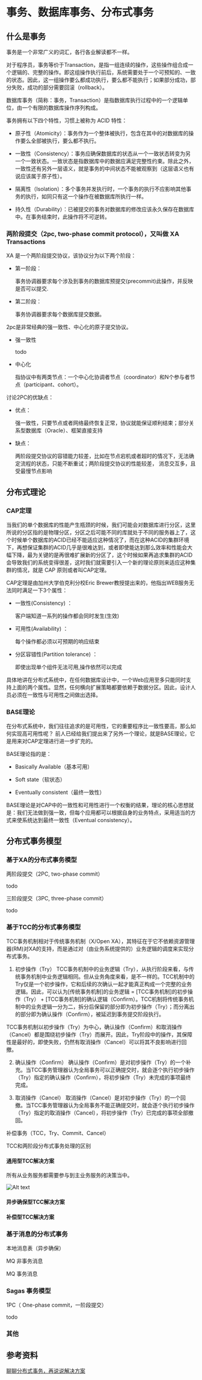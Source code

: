 # 事务、数据库事务、分布式事务

## 什么是事务

事务是一个非常广义的词汇，各行各业解读都不一样。

对于程序员，事务等价于Transaction，是指一组连续的操作，这些操作组合成一个逻辑的、完整的操作。即这组操作执行前后，系统需要处于一个可预知的、一致的状态。因此，这一组操作要么都成功执行，要么都不能执行；如果部分成功，部分失败，成功的部分需要回滚（rollback）。

数据库事务（简称：事务，Transaction）是指数据库执行过程中的一个逻辑单位，由一个有限的数据库操作序列构成。

事务拥有以下四个特性，习惯上被称为 ACID 特性：

- 原子性（Atomicity）：事务作为一个整体被执行，包含在其中的对数据库的操作要么全部被执行，要么都不执行。

- 一致性（Consistency）：事务应确保数据库的状态从一个一致状态转变为另一个一致状态。一致状态是指数据库中的数据应满足完整性约束。除此之外，一致性还有另外一层语义，就是事务的中间状态不能被观察到（这层语义也有说应该属于原子性）。

- 隔离性（Isolation）：多个事务并发执行时，一个事务的执行不应影响其他事务的执行，如同只有这一个操作在被数据库所执行一样。

- 持久性（Durability）：已被提交的事务对数据库的修改应该永久保存在数据库中。在事务结束时，此操作将不可逆转。

### 两阶段提交（2pc, two-phase commit protocol），又叫做 XA Transactions

XA 是一个两阶段提交协议，该协议分为以下两个阶段：

- 第一阶段：

	事务协调器要求每个涉及到事务的数据库预提交(precommit)此操作，并反映是否可以提交.

- 第二阶段：

	事务协调器要求每个数据库提交数据。

2pc是非常经典的强一致性、中心化的原子提交协议。

- 强一致性

	todo

- 中心化

	指协议中有两类节点：一个中心化协调者节点（coordinator）和N个参与者节点（participant、cohort）。
	
讨论2PC的优缺点：

- 优点：

	强一致性，只要节点或者网络最终恢复正常，协议就能保证顺利结束；部分关系型数据库（Oracle）、框架直接支持

- 缺点：

	两阶段提交协议的容错能力较差，比如在节点宕机或者超时的情况下，无法确定流程的状态，只能不断重试；两阶段提交协议的性能较差， 消息交互多，且受最慢节点影响

## 分布式理论

### CAP定理

当我们的单个数据库的性能产生瓶颈的时候，我们可能会对数据库进行分区，这里所说的分区指的是物理分区，分区之后可能不同的库就处于不同的服务器上了，这个时候单个数据库的ACID已经不能适应这种情况了，而在这种ACID的集群环境下，再想保证集群的ACID几乎是很难达到，或者即使能达到那么效率和性能会大幅下降，最为关键的是再很难扩展新的分区了，这个时候如果再追求集群的ACID会导致我们的系统变得很差，这时我们就需要引入一个新的理论原则来适应这种集群的情况，就是 CAP 原则或者叫CAP定理。

CAP定理是由加州大学伯克利分校Eric Brewer教授提出来的，他指出WEB服务无法同时满足一下3个属性：

- 一致性(Consistency) ： 

	客户端知道一系列的操作都会同时发生(生效)
	
- 可用性(Availability) ： 

	每个操作都必须以可预期的响应结束

- 分区容错性(Partition tolerance) ： 

	即使出现单个组件无法可用,操作依然可以完成

具体地讲在分布式系统中，在任何数据库设计中，一个Web应用至多只能同时支持上面的两个属性。显然，任何横向扩展策略都要依赖于数据分区。因此，设计人员必须在一致性与可用性之间做出选择。

### BASE理论

在分布式系统中，我们往往追求的是可用性，它的重要程序比一致性要高，那么如何实现高可用性呢？ 前人已经给我们提出来了另外一个理论，就是BASE理论，它是用来对CAP定理进行进一步扩充的。

BASE理论指的是：

- Basically Available（基本可用）

- Soft state（软状态）

- Eventually consistent（最终一致性）

BASE理论是对CAP中的一致性和可用性进行一个权衡的结果，理论的核心思想就是：我们无法做到强一致，但每个应用都可以根据自身的业务特点，采用适当的方式来使系统达到最终一致性（Eventual consistency）。

## 分布式事务模型

### 基于XA的分布式事务模型

两阶段提交（2PC, two-phase commit）

todo

三阶段提交（3PC, three-phase commit）

todo

### 基于TCC的分布式事务模型

TCC事务机制相对于传统事务机制（X/Open XA），其特征在于它不依赖资源管理器(RM)对XA的支持，而是通过对（由业务系统提供的）业务逻辑的调度来实现分布式事务。

1. 初步操作（Try）
TCC事务机制中的业务逻辑（Try），从执行阶段来看，与传统事务机制中业务逻辑相同。但从业务角度来看，是不一样的。TCC机制中的Try仅是一个初步操作，它和后续的次确认一起才能真正构成一个完整的业务逻辑。因此，可以认为[传统事务机制]的业务逻辑 = [TCC事务机制]的初步操作（Try） + [TCC事务机制]的确认逻辑（Confirm）。TCC机制将传统事务机制中的业务逻辑一分为二，拆分后保留的部分即为初步操作（Try）；而分离出的部分即为确认操作（Confirm），被延迟到事务提交阶段执行。

TCC事务机制以初步操作（Try）为中心，确认操作（Confirm）和取消操作（Cancel）都是围绕初步操作（Try）而展开。因此，Try阶段中的操作，其保障性是最好的，即使失败，仍然有取消操作（Cancel）可以将其不良影响进行回撤。

2. 确认操作（Confirm）
确认操作（Confirm）是对初步操作（Try）的一个补充。当TCC事务管理器认为全局事务可以正确提交时，就会逐个执行初步操作（Try）指定的确认操作（Confirm），将初步操作（Try）未完成的事项最终完成。

3. 取消操作（Cancel）
取消操作（Cancel）是对初步操作（Try）的一个回撤。当TCC事务管理器认为全局事务不能正确提交时，就会逐个执行初步操作（Try）指定的取消操作（Cancel），将初步操作（Try）已完成的事项全部撤回。

补偿事务（TCC，Try、Commit、Cancel）

TCC和两阶段分布式事务处理的区别

#### 通用型TCC解决方案

所有从业务服务都需要参与到主业务服务的决策当中。

![Alt text](https://github.com/LuckyTerry/ReadingNotes/blob/master/Screenshots/general-tcc.jpg)

#### 异步确保型TCC解决方案

#### 补偿型TCC解决方案

### 基于消息的分布式事务

本地消息表（异步确保）

MQ 非事务消息

MQ 事务消息

### Sagas 事务模型

1PC（ One-phase commit，一阶段提交）

todo

### 其他





## 参考资料

[聊聊分布式事务，再说说解决方案](https://www.jianshu.com/p/e70e84dbab72) 
